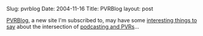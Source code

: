 Slug: pvrblog
Date: 2004-11-16
Title: PVRBlog
layout: post

<a href="http://www.pvrblog.com/">PVRBlog</a>, a new site I&#39;m subscribed to, may have some <a href="http://www.pvrblog.com/pvr/2004/01/bittorrent_rss_.html">interesting things to say</a> about the intersection of <a href="http://redmonk.net/archives/2004/11/14/tivo-podcasting-ii-getting-my-religion/">podcasting and PVRs</a>...

